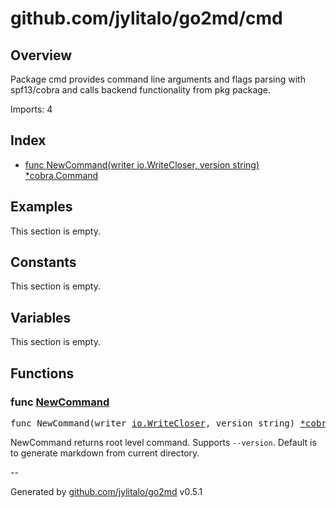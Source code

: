 # github.com/jylitalo/go2md/cmd

## Overview
Package cmd provides command line arguments and flags parsing with spf13/cobra and
calls backend functionality from pkg package.

Imports: 4

## Index
- [func NewCommand(writer io.WriteCloser, version string) *cobra.Command](#func-newcommand)

## Examples

This section is empty.

## Constants

This section is empty.

## Variables
This section is empty.

## Functions

### func [NewCommand](./cmd.go#L15)

<pre>
func NewCommand(writer <a href="https://pkg.go.dev/io#WriteCloser">io.WriteCloser</a>, version string) <a href="https://pkg.go.dev/github.com/spf13/cobra#Command">*cobra.Command</a>
</pre>
NewCommand returns root level command.
Supports `--version`.
Default is to generate markdown from current directory.



--

Generated by [github.com/jylitalo/go2md](https://github.com/jylitalo/go2md/) v0.5.1
